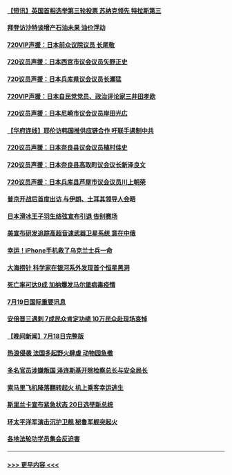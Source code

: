 #### [【短讯】英国首相选举第三轮投票 苏纳克领先 特拉斯第三](../pages/prog202/a103482741.md?t=07200301) 
#### [拜登访沙特谈增产石油未果 油价浮动](../pages/prog202/a103482751.md?t=07200301) 
#### [720VIP声援：日本前众议院议员 长尾敬](../pages/prog202/a103482716.md?t=07200301) 
#### [720议员声援：日本西宫市议会议员矢野正史](../pages/prog202/a103482720.md?t=07200301) 
#### [720议员声援：日本兵库県议会议员长瀬猛](../pages/prog202/a103482714.md?t=07200301) 
#### [720VIP声援：日本自民党党员、政治评论家三井田孝欧](../pages/prog202/a103482711.md?t=07200301) 
#### [720议员声援：日本尼崎市议会议员岸田光広](../pages/prog202/a103482705.md?t=07200301) 
#### [【华府连线】耶伦访韩国推供应链合作 吁联手遏制中共](../pages/prog202/a103482691.md?t=07200301) 
#### [720议员声援：日本奈良县议会议员植村佳史](../pages/prog202/a103482677.md?t=07200301) 
#### [720议员声援：日本奈良县高取町议会议长新泽良文](../pages/prog202/a103482679.md?t=07200301) 
#### [720议员声援：日本兵库县芦屋市议会议员川上朝荣](../pages/prog202/a103482675.md?t=07200301) 
#### [普京开战后首度出访 与伊朗、土耳其领导人会晤](../pages/prog202/a103482555.md?t=07200301) 
#### [日本滑冰王子羽生结弦宣布引退 告别赛场](../pages/prog202/a103482544.md?t=07200301) 
#### [美宣布研发追踪高超音速武器卫星系统 意在中俄](../pages/prog202/a103482532.md?t=07200301) 
#### [幸运！iPhone手机救了乌克兰士兵一命](../pages/prog202/a103482430.md?t=07200301) 
#### [大海捞针 科学家在银河系外发现首个恒星黑洞](../pages/prog202/a103482433.md?t=07200301) 
#### [死亡率可达9成 加纳爆发马尔堡病毒疫情](../pages/prog202/a103482439.md?t=07200301) 
#### [7月19日国际重要讯息](../pages/prog202/a103482389.md?t=07200301) 
#### [安倍晋三遇刺 7成民众肯定功绩 10万民众赴现场哀悼](../pages/prog202/a103482324.md?t=07200301) 
#### [【晚间新闻】7月18日完整版](../pages/prog202/a103482142.md?t=07200301) 
#### [热浪侵袭 法国多起野火肆虐 动物园急撤](../pages/prog202/a103482239.md?t=07200301) 
#### [多名官员涉嫌叛国 泽连斯基开除检察总长与安全局长](../pages/prog202/a103482159.md?t=07200301) 
#### [索马里飞机降落翻转起火 机上乘客幸运逃生](../pages/prog202/a103482092.md?t=07200301) 
#### [斯里兰卡宣布紧急状态 20日选举新总统](../pages/prog202/a103482064.md?t=07200301) 
#### [环太平洋军演击沉护卫舰 秘鲁军舰突起火](../pages/prog202/a103482073.md?t=07200301) 
#### [各地法轮功学员集会反迫害](../pages/prog202/a103481889.md?t=07200301) 

----
#### [ >>> 更早内容 <<< ](../indexes/prog202-earlier.md)
